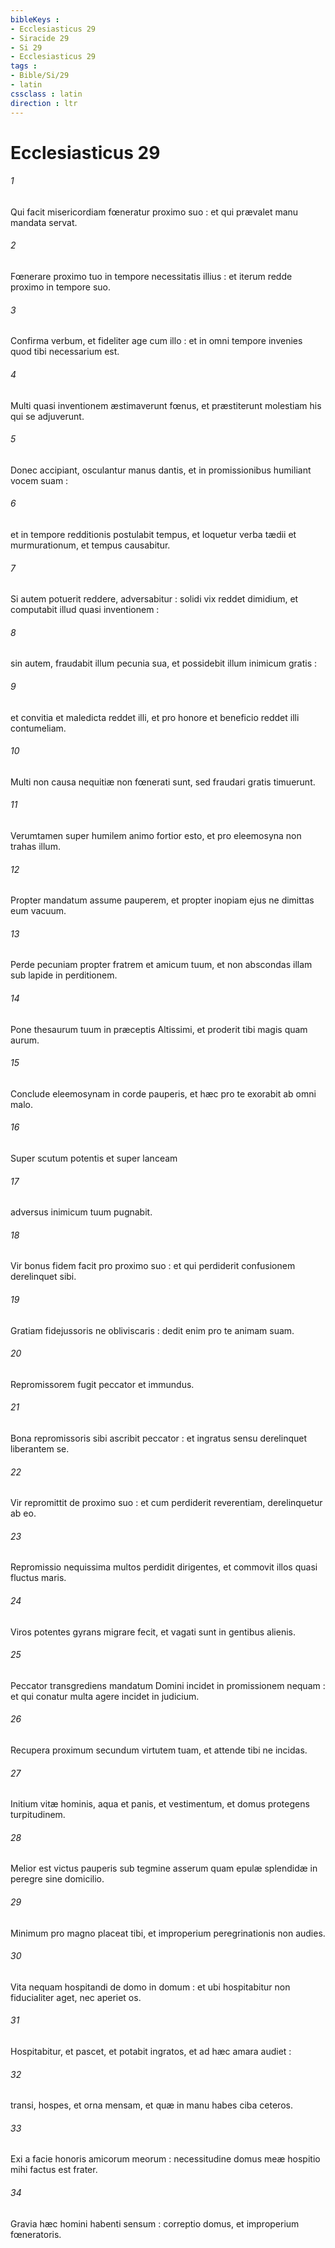 ```yaml
---
bibleKeys : 
- Ecclesiasticus 29
- Siracide 29
- Si 29
- Ecclesiasticus 29
tags : 
- Bible/Si/29
- latin
cssclass : latin
direction : ltr
---
```


# Ecclesiasticus 29

###### 1
Qui facit misericordiam fœneratur proximo suo : et qui prævalet manu mandata servat.
###### 2
Fœnerare proximo tuo in tempore necessitatis illius : et iterum redde proximo in tempore suo.
###### 3
Confirma verbum, et fideliter age cum illo : et in omni tempore invenies quod tibi necessarium est.
###### 4
Multi quasi inventionem æstimaverunt fœnus, et præstiterunt molestiam his qui se adjuverunt.
###### 5
Donec accipiant, osculantur manus dantis, et in promissionibus humiliant vocem suam :
###### 6
et in tempore redditionis postulabit tempus, et loquetur verba tædii et murmurationum, et tempus causabitur.
###### 7
Si autem potuerit reddere, adversabitur : solidi vix reddet dimidium, et computabit illud quasi inventionem :
###### 8
sin autem, fraudabit illum pecunia sua, et possidebit illum inimicum gratis :
###### 9
et convitia et maledicta reddet illi, et pro honore et beneficio reddet illi contumeliam.
###### 10
Multi non causa nequitiæ non fœnerati sunt, sed fraudari gratis timuerunt.
###### 11
Verumtamen super humilem animo fortior esto, et pro eleemosyna non trahas illum.
###### 12
Propter mandatum assume pauperem, et propter inopiam ejus ne dimittas eum vacuum.
###### 13
Perde pecuniam propter fratrem et amicum tuum, et non abscondas illam sub lapide in perditionem.
###### 14
Pone thesaurum tuum in præceptis Altissimi, et proderit tibi magis quam aurum.
###### 15
Conclude eleemosynam in corde pauperis, et hæc pro te exorabit ab omni malo.
###### 16
Super scutum potentis et super lanceam
###### 17
adversus inimicum tuum pugnabit.
###### 18
Vir bonus fidem facit pro proximo suo : et qui perdiderit confusionem derelinquet sibi.
###### 19
Gratiam fidejussoris ne obliviscaris : dedit enim pro te animam suam.
###### 20
Repromissorem fugit peccator et immundus.
###### 21
Bona repromissoris sibi ascribit peccator : et ingratus sensu derelinquet liberantem se.
###### 22
Vir repromittit de proximo suo : et cum perdiderit reverentiam, derelinquetur ab eo.
###### 23
Repromissio nequissima multos perdidit dirigentes, et commovit illos quasi fluctus maris.
###### 24
Viros potentes gyrans migrare fecit, et vagati sunt in gentibus alienis.
###### 25
Peccator transgrediens mandatum Domini incidet in promissionem nequam : et qui conatur multa agere incidet in judicium.
###### 26
Recupera proximum secundum virtutem tuam, et attende tibi ne incidas.
###### 27
Initium vitæ hominis, aqua et panis, et vestimentum, et domus protegens turpitudinem.
###### 28
Melior est victus pauperis sub tegmine asserum quam epulæ splendidæ in peregre sine domicilio.
###### 29
Minimum pro magno placeat tibi, et improperium peregrinationis non audies.
###### 30
Vita nequam hospitandi de domo in domum : et ubi hospitabitur non fiducialiter aget, nec aperiet os.
###### 31
Hospitabitur, et pascet, et potabit ingratos, et ad hæc amara audiet :
###### 32
transi, hospes, et orna mensam, et quæ in manu habes ciba ceteros.
###### 33
Exi a facie honoris amicorum meorum : necessitudine domus meæ hospitio mihi factus est frater.
###### 34
Gravia hæc homini habenti sensum : correptio domus, et improperium fœneratoris.
